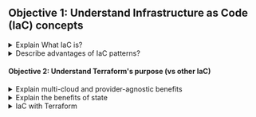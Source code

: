 ## Objective 1: Understand Infrastructure as Code (IaC) concepts

<details><summary>Explain What IaC is?</summary>
<p>

Infrastructure is described using a high-level configuration syntax. This allows a blueprint of your data center to be versioned and treated as you would any other code. Additionally, infrastructure can be shared and re-used. 
</p>
<p>
IaC makes it easy to provision and apply infrastructure configurations, saving time. It standardizes workflows across different infrastructure providers (e.g., VMware, AWS, Azure, GCP, etc.) by using a common syntax across all of them.
</p>
<p>It is infrastructure (CPUs, memory, disk, firewalls, etc.) defined as code within definition files.
</p>
</details>


<details><summary>Describe advantages of IaC patterns?</summary>

- Can be applied throughout the infrastructure lifecycle 
  - Day 0 : Initial Build 
  - Day 1 : OS and application config you apply after the initial build. Includes OS updates, patches, app config. 
- Saves time by making it easy to provision and apply infrastructure configuration. Workflow is standardized across providers wether its VMWare, AWS, Azure, or GCP. 
- It's easy to understand the intent of infrastructure changes. 
- **Iac makes changes idempotent**:
  - The result will always be the same since the same code is being applied 
- **Iac makes changes consistent**:
  -  The manual work is removed with Iac no more need for sys admins to remotely connect to each machine by executing a series of commands or scripts which can cause inconsistencies based on who executes it
- **Iac makes changes predictable**:
  - code can be tested before applying it to production so results are always predictable 
- **Iac allows for mutation in previously defined configurations, making for a more manageable system**:

</details>

#### Objective 2: Understand Terraform's purpose (vs other IaC)

<details><summary>Explain multi-cloud and provider-agnostic benefits</summary>
<p>
Multi-cloud deployment increases fault tolerance. This means in the event of failure there is a more graceful recovery of a region or provider. 
</p>
<p>
The benefits of being provider-agnostic means there can be a single configuration that manages many providers.
</p>
</details>


<details><summary>Explain the benefits of state</summary>
  
- Mapping to the Real World 
  - Terraform requires a database to map Tf(Terraform) config to the real world. 
  ex. `resource "aws_instance" "foo"`  Tf knows the instance i-abcd34233 is represented by that resource. 
- Metadata
  - Tf tracks metadata or resource dependencies 
  - Tf keeps a copy of the most recent set of dependencies in state. So that correct oder of operations can be executed even if an item is deleted from the configuration. 
- Performance 
  - besides basic mapping Tf also keeps a cache of attribute values for all resources in the state. 
  - most optional feature of state, only used to improve performance. 
  - small infra: for plan and apply Tf syncs all resources in state 
  - large infra: cache state is used because of API rate limits and querying all resources is too slow. Large infra also make use of `-refresh=false` and `-target` flags
- Syncing 
  - default syncing Tf stores state in a file in the current working directory
  - for teams remote state is used, remote locking is utilized to avoid multiple people running Tf at the same time.  

</details>

<details><summary>IaC with Terraform</summary>

<p>
At a high level, Terraform allows operators to use HCL to author files containing definitions of their desired resources on almost any provider (AWS, GCP, GitHub, Docker, etc) and automates the creation of those resources at the time of apply.
</p>

- **Workflows** 
  - Scope: Establish resources that need to be created for the project 
  - Author: Create the configuration based on the scoped parameters with HCL
  - Initialize: run `terraform init`  to download the provider plug-ins for the project
  - Plan & Apply: run `terraform plan` to verify creation then `terraform apply` to create the resources and state files 
- **Advantages of Terraform**
  - Platform Agnostic: allows for management of a mixed environment with the same workflow
  - State Management: State files are created when a project is initialized. state is used to create plans and update your infrastructure. State determines how configuration changes are measured. When a change is made, those changes are compared with the state file to determine resource creation or changes  
  - Operator Confidence: `terraform apply` allows for review before changes are applied.
</details>

